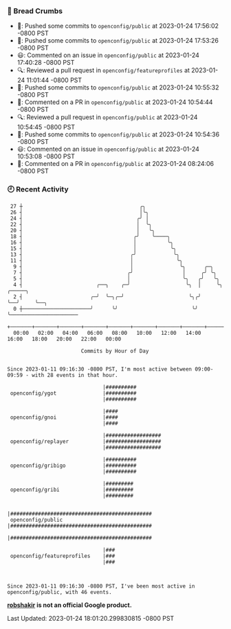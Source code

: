 ### 🍞 Bread Crumbs

 * 🚢: Pushed some commits to `openconfig/public` at 2023-01-24 17:56:02 -0800 PST
 * 🚢: Pushed some commits to `openconfig/public` at 2023-01-24 17:53:26 -0800 PST
 * 😃: Commented on an issue in `openconfig/public` at 2023-01-24 17:40:28 -0800 PST
 * 🔍: Reviewed a pull request in  `openconfig/featureprofiles` at 2023-01-24 11:01:44 -0800 PST
 * 🚢: Pushed some commits to `openconfig/public` at 2023-01-24 10:55:32 -0800 PST
 * 💬: Commented on a PR in  `openconfig/public` at 2023-01-24 10:54:44 -0800 PST
 * 🔍: Reviewed a pull request in  `openconfig/public` at 2023-01-24 10:54:45 -0800 PST
 * 🚢: Pushed some commits to `openconfig/public` at 2023-01-24 10:54:36 -0800 PST
 * 😃: Commented on an issue in `openconfig/public` at 2023-01-24 10:53:08 -0800 PST
 * 💬: Commented on a PR in  `openconfig/public` at 2023-01-24 08:24:06 -0800 PST

### 🕘 Recent Activity
```
 27 ┼                                      ╭╮
 26 ┤                                      │╰╮
 24 ┤                                     ╭╯ │
 22 ┤                                     │  ╰╮
 20 ┤                                     │   ╰╮
 18 ┤                                    ╭╯    ╰────╮
 16 ┤                                    │          ╰╮
 15 ┤                                    │           ╰╮
 13 ┤                                   ╭╯            ╰╮
 11 ┤                                   │              ╰╮
  9 ┤                                   │               ╰╮      ╭─╮
  7 ┤                                  ╭╯                │     ╭╯ ╰╮
  5 ┤                                  │                 ╰╮   ╭╯   ╰╮
  4 ┤                        ╭──╮    ╭─╯                  ╰╮  │     ╰╮  ╭─────╮
  2 ┤                      ╭─╯  ╰─╮╭─╯                     ╰╮╭╯      ╰──╯     ╰──╮
  0 ┼──────────────────────╯      ╰╯                        ╰╯                   ╰──────────────────────
    +───────+───────+───────+───────+───────+───────+───────+───────+───────+───────+───────+───────+────
  00:00   02:00   04:00   06:00   08:00   10:00   12:00   14:00   16:00   18:00   20:00   22:00   00:00   

						Commits by Hour of Day


Since 2023-01-11 09:16:30 -0800 PST, I'm most active between 09:00-09:59 - with 28 events in that hour.

```



```
                               |##########
 openconfig/ygot               |##########
                               |##########

                               |####
 openconfig/gnoi               |####
                               |####

                               |##################
 openconfig/replayer           |##################
                               |##################

                               |##########
 openconfig/gribigo            |##########
                               |##########

                               |#########
 openconfig/gribi              |#########
                               |#########

                               |##############################################
 openconfig/public             |##############################################
                               |##############################################

                               |###
 openconfig/featureprofiles    |###
                               |###



Since 2023-01-11 09:16:30 -0800 PST, I've been most active in openconfig/public, with 46 events.

```
**[robshakir](mailto:robjs@google.com) is not an official Google product.**  


Last Updated: 2023-01-24 18:01:20.299830815 -0800 PST
